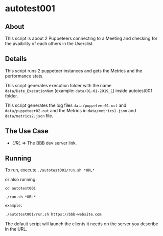 # autotest001

## About

This script is about 2 Puppeteers connecting to a Meeting and checking for the avaibility of each others in the Userslist.

## Details

This script runs 2 puppeteer instances and gets the Metrics and the performance stats.

This script generates execution folder with the name `data/Date_ExecutionNum` (example: `data/01-01-2019_1`) inside autotest001 folder.

This script generates the log files `data/puppeteer01.out` and `data/puppeteer02.out` and the Metrics in `data/metrics1.json` and `data/metrics2.json` file.

## The Use Case

- *URL* => The BBB dev server link.

## Running

To run, execute `./autotest001/run.sh *URL*`

or also running: 

```
cd autotest001

./run.sh *URL*
```

~~~bash
example:

./autotest001/run.sh https://bbb-website.com
~~~

The default script will launch the clients it needs on the server you describe in the URL.